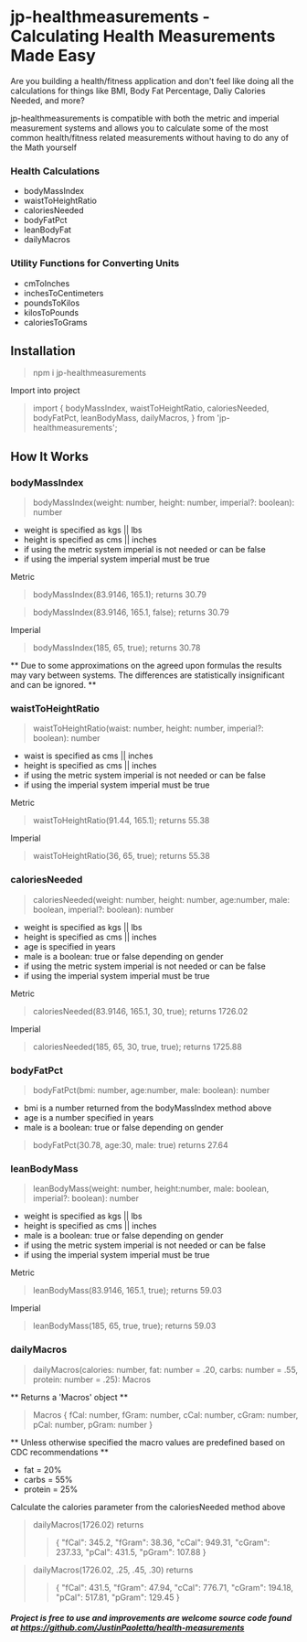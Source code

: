 # jp-healthmeasurements - Calculating Health Measurements Made Easy

Are you building a health/fitness application and don't feel like doing all the calculations for things like BMI, Body Fat Percentage, Daliy Calories Needed, and more?  

jp-healthmeasurements is compatible with both the metric and imperial measurement systems and allows you to calculate some of the most common health/fitness related measurements without having to do any of the Math yourself

### Health Calculations

- bodyMassIndex
- waistToHeightRatio
- caloriesNeeded
- bodyFatPct
- leanBodyFat
- dailyMacros

### Utility Functions for Converting Units

- cmToInches
- inchesToCentimeters
- poundsToKilos
- kilosToPounds
- caloriesToGrams

## Installation

> npm i jp-healthmeasurements

Import into project

> import { 
  > bodyMassIndex,
  > waistToHeightRatio,
  > caloriesNeeded,
  > bodyFatPct,
  > leanBodyMass,
  > dailyMacros,
> } from 'jp-healthmeasurements';

## How It Works

### bodyMassIndex

> bodyMassIndex(weight: number, height: number, imperial?: boolean): number

- weight is specified as kgs || lbs
- height is specified as cms || inches
- if using the metric system imperial is not needed or can be false
- if using the imperial system imperial must be true

Metric
> bodyMassIndex(83.9146, 165.1); returns 30.79

> bodyMassIndex(83.9146, 165.1, false); returns 30.79

Imperial
> bodyMassIndex(185, 65, true); returns 30.78

** Due to some approximations on the agreed upon formulas the results may vary between systems. The differences are statistically insignificant and can be ignored. ** 

### waistToHeightRatio

> waistToHeightRatio(waist: number, height: number, imperial?: boolean): number

- waist is specified as cms || inches
- height is specified as cms || inches
- if using the metric system imperial is not needed or can be false
- if using the imperial system imperial must be true

Metric
> waistToHeightRatio(91.44, 165.1); returns 55.38

Imperial
> waistToHeightRatio(36, 65, true); returns 55.38

### caloriesNeeded

> caloriesNeeded(weight: number, height: number, age:number, male: boolean, imperial?: boolean): number

- weight is specified as kgs || lbs
- height is specified as cms || inches
- age is specified in years
- male is a boolean: true or false depending on gender
- if using the metric system imperial is not needed or can be false
- if using the imperial system imperial must be true

Metric
> caloriesNeeded(83.9146, 165.1, 30, true); returns 1726.02

Imperial
> caloriesNeeded(185, 65, 30, true, true); returns 1725.88

### bodyFatPct

> bodyFatPct(bmi: number, age:number, male: boolean): number

- bmi is a number returned from the bodyMassIndex method above
- age is a number specified in years
- male is a boolean: true or false depending on gender

> bodyFatPct(30.78, age:30, male: true) returns 27.64

### leanBodyMass

> leanBodyMass(weight: number, height:number, male: boolean, imperial?: boolean): number

- weight is specified as kgs || lbs
- height is specified as cms || inches
- male is a boolean: true or false depending on gender
- if using the metric system imperial is not needed or can be false
- if using the imperial system imperial must be true

Metric
> leanBodyMass(83.9146, 165.1, true); returns 59.03

Imperial
> leanBodyMass(185, 65, true, true); returns 59.03

### dailyMacros

> dailyMacros(calories: number, fat: number = .20, carbs: number = .55, protein: number = .25): Macros

** Returns a 'Macros' object **

> Macros {
  >  fCal: number,
  >  fGram: number,
  >  cCal: number,
  >  cGram: number,
  >  pCal: number,
  >  pGram: number
>}

** Unless otherwise specified the macro values are predefined based on CDC recommendations **

- fat = 20%
- carbs = 55%
- protein = 25%

Calculate the calories parameter from the caloriesNeeded method above

> dailyMacros(1726.02) returns
>> { "fCal": 345.2, "fGram": 38.36, "cCal": 949.31, "cGram": 237.33, "pCal": 431.5, "pGram": 107.88 }

> dailyMacros(1726.02, .25, .45, .30) returns
>> { "fCal": 431.5, "fGram": 47.94, "cCal": 776.71, "cGram": 194.18, "pCal": 517.81, "pGram": 129.45 }

##### Project is free to use and improvements are welcome source code found at https://github.com/JustinPaoletta/health-measurements